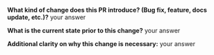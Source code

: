**What kind of change does this PR introduce? (Bug fix, feature, docs update, etc.)?**
your answer

**What is the current state prior to this change?**
your answer

**Additional clarity on why this change is necessary:**
your answer
